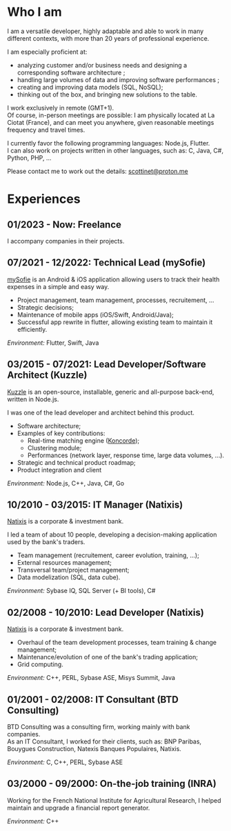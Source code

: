 # Who I am

I am a versatile developer, highly adaptable and able to work in many different contexts, with more than 20 years of professional experience.

I am especially proficient at:

- analyzing customer and/or business needs and designing a corresponding software architecture ;
- handling large volumes of data and improving software performances ;
- creating and improving data models (SQL, NoSQL);
- thinking out of the box, and bringing new solutions to the table.

I work exclusively in remote (GMT+1).  
Of course, in-person meetings are possible: I am physically located at La Ciotat (France), and can meet you anywhere, given reasonable meetings frequency and travel times.

I currently favor the following programming languages: Node.js, Flutter.  
I can also work on projects written in other languages, such as: C, Java, C#, Python, PHP, ...

Please contact me to work out the details: scottinet@proton.me

# Experiences

## 01/2023 - Now: Freelance

I accompany companies in their projects.

## 07/2021 - 12/2022: Technical Lead (mySofie)

[mySofie](https://mysofie.fr) is an Android & iOS application allowing users to track their health expenses in a simple and easy way.

- Project management, team management, processes, recruitement, ...
- Strategic decisions;
- Maintenance of mobile apps (iOS/Swift, Android/Java);
- Successful app rewrite in flutter, allowing existing team to maintain it efficiently.

_Environment:_ Flutter, Swift, Java

## 03/2015 - 07/2021: Lead Developer/Software Architect (Kuzzle)

[Kuzzle](https://kuzzle.io) is an open-source, installable, generic and all-purpose back-end, written in Node.js.

I was one of the lead developer and architect behind this product.

- Software architecture;
- Examples of key contributions:
  - Real-time matching engine ([Koncorde](https://www.npmjs.com/package/koncorde));
  - Clustering module;
  - Performances (network layer, response time, large data volumes, ...).
- Strategic and technical product roadmap;
- Product integration and client

_Environment:_ Node.js, C++, Java, C#, Go

## 10/2010 - 03/2015: IT Manager (Natixis)

[Natixis](https://natixis.groupebpce.com) is a corporate & investment bank.

I led a team of about 10 people, developing a decision-making application used by the bank's traders.

- Team management (recruitement, career evolution, training, ...);
- External resources management;
- Transversal team/project management;
- Data modelization (SQL, data cube).

_Environment:_ Sybase IQ, SQL Server (+ BI tools), C#

## 02/2008 - 10/2010: Lead Developer (Natixis)

[Natixis](https://natixis.groupebpce.com) is a corporate & investment bank.

- Overhaul of the team development processes, team training & change management;
- Maintenance/evolution of one of the bank's trading application;
- Grid computing.

_Environment:_ C++, PERL, Sybase ASE, Misys Summit, Java

## 01/2001 - 02/2008: IT Consultant (BTD Consulting)

BTD Consulting was a consulting firm, working mainly with bank companies.  
As an IT Consultant, I worked for their clients, such as: BNP Paribas, Bouygues Construction, Natexis Banques Populaires, Natixis.

_Environment:_ C, C++, PERL, Sybase ASE

## 03/2000 - 09/2000: On-the-job training (INRA)

Working for the French National Institute for Agricultural Research, I helped maintain and upgrade a financial report generator.

_Environment:_ C++
